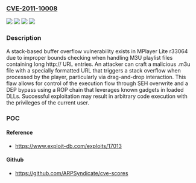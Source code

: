 ### [CVE-2011-10008](https://cve.mitre.org/cgi-bin/cvename.cgi?name=CVE-2011-10008)
![](https://img.shields.io/static/v1?label=Product&message=MPlayer%20Lite&color=blue)
![](https://img.shields.io/static/v1?label=Version&message=r33064%20&color=brightgreen)
![](https://img.shields.io/static/v1?label=Vulnerability&message=CWE-121%20Stack-based%20Buffer%20Overflow&color=brightgreen)
![](https://img.shields.io/static/v1?label=Vulnerability&message=CWE-20%20Improper%20Input%20Validation&color=brightgreen)

### Description

A stack-based buffer overflow vulnerability exists in MPlayer Lite r33064 due to improper bounds checking when handling M3U playlist files containing long http:// URL entries. An attacker can craft a malicious .m3u file with a specially formatted URL that triggers a stack overflow when processed by the player, particularly via drag-and-drop interaction. This flaw allows for control of the execution flow through SEH overwrite and a DEP bypass using a ROP chain that leverages known gadgets in loaded DLLs. Successful exploitation may result in arbitrary code execution with the privileges of the current user.

### POC

#### Reference
- https://www.exploit-db.com/exploits/17013

#### Github
- https://github.com/ARPSyndicate/cve-scores

